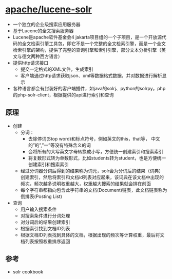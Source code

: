 # [apache/lucene-solr](https://github.com/apache/lucene-solr)

* 一个独立的企业级搜索应用服务器
* 基于Lucene的全文搜索服务器
* Lucene是apache软件基金会4 jakarta项目组的一个子项目，是一个开放源代码的全文检索引擎工具包，即它不是一个完整的全文检索引擎，而是一个全文检索引擎的架构，提供了完整的查询引擎和索引引擎，部分文本分析引擎（英文与德文两种西方语言）
* 提供http请求接口
    - 提交一定格式的XML文件，生成索引
    - 客户端通过http请求获取json、xml等数据格式数据，并对数据进行解析显示
* 各种语言都会有封装好的客户端插件，如java的solrj、python的solrpy，php的php-solr-client，根据提供的api进行索引和查询

## 原理

* 创建
    - 分词：
        + 去除停词(Stop word)和标点符号，例如英文的this，that等， 中文的”的”,”一”等没有特殊含义的词
        + 会将所有的大写英文字母转换成小写，方便统一创建索引和搜索索引
        + 将复数形式转为单数形式，比如students转为student，也是方便统一创建索引和搜索索引
    - 经过分词器分词后得到的结果称为词元，solr会为分词后的结果（词典）创建索引，然后将索引和文档id列表对应起来，该词典在该文档中出现的频次，频次越多说明权重越大，权重越大搜索的结果就会排在前面
    - 每个字符串都指向包含此字符串的文档(Document)链表，此文档链表称为倒排表(Posting List)
* 查询
    - 用户输入搜索条件
    - 对搜索条件进行分词处理
    - 对分词后的结果创建索引
    - 根据索引找到文档ID列表
    - 根据文档ID列表找到具体的文档，根据出现的频次等计算权重，最后将文档列表按照权重排序返回

## 参考

* solr cookbook
